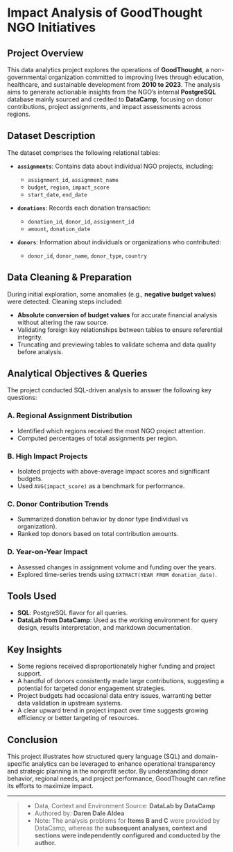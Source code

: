 # Impact Analysis of GoodThought NGO Initiatives

## Project Overview

This data analytics project explores the operations of **GoodThought**, a non-governmental organization committed to improving lives through education, healthcare, and sustainable development from **2010 to 2023**. The analysis aims to generate actionable insights from the NGO’s internal **PostgreSQL** database mainly sourced and credited to **DataCamp**, focusing on donor contributions, project assignments, and impact assessments across regions.

## Dataset Description

The dataset comprises the following relational tables:

- **`assignments`**: Contains data about individual NGO projects, including:
  - `assignment_id`, `assignment_name`
  - `budget`, `region`, `impact_score`
  - `start_date`, `end_date`

- **`donations`**: Records each donation transaction:
  - `donation_id`, `donor_id`, `assignment_id`
  - `amount`, `donation_date`

- **`donors`**: Information about individuals or organizations who contributed:
  - `donor_id`, `donor_name`, `donor_type`, `country`

## Data Cleaning & Preparation

During initial exploration, some anomalies (e.g., **negative budget values**) were detected. Cleaning steps included:

- **Absolute conversion of budget values** for accurate financial analysis without altering the raw source.
- Validating foreign key relationships between tables to ensure referential integrity.
- Truncating and previewing tables to validate schema and data quality before analysis.

## Analytical Objectives & Queries

The project conducted SQL-driven analysis to answer the following key questions:

### A. **Regional Assignment Distribution**
- Identified which regions received the most NGO project attention.
- Computed percentages of total assignments per region.

### B. **High Impact Projects**
- Isolated projects with above-average impact scores and significant budgets.
- Used `AVG(impact_score)` as a benchmark for performance.

### C. **Donor Contribution Trends**
- Summarized donation behavior by donor type (individual vs organization).
- Ranked top donors based on total contribution amounts.

### D. **Year-on-Year Impact**
- Assessed changes in assignment volume and funding over the years.
- Explored time-series trends using `EXTRACT(YEAR FROM donation_date)`.

## Tools Used

- **SQL**: PostgreSQL flavor for all queries.
- **DataLab from DataCamp**: Used as the working environment for query design, results interpretation, and markdown documentation.


## Key Insights

- Some regions received disproportionately higher funding and project support.
- A handful of donors consistently made large contributions, suggesting a potential for targeted donor engagement strategies.
- Project budgets had occasional data entry issues, warranting better data validation in upstream systems.
- A clear upward trend in project impact over time suggests growing efficiency or better targeting of resources.

## Conclusion

This project illustrates how structured query language (SQL) and domain-specific analytics can be leveraged to enhance operational transparency and strategic planning in the nonprofit sector. By understanding donor behavior, regional needs, and project performance, GoodThought can refine its efforts to maximize impact.

---
> - Data, Context and Environment Source: **DataLab by DataCamp**
> - Authored by: **Daren Dale Aldea**
> - Note: The analysis problems for **Items B and C** were provided by DataCamp, whereas the **subsequent analyses, context and sections were independently configured and conducted by the author.**
